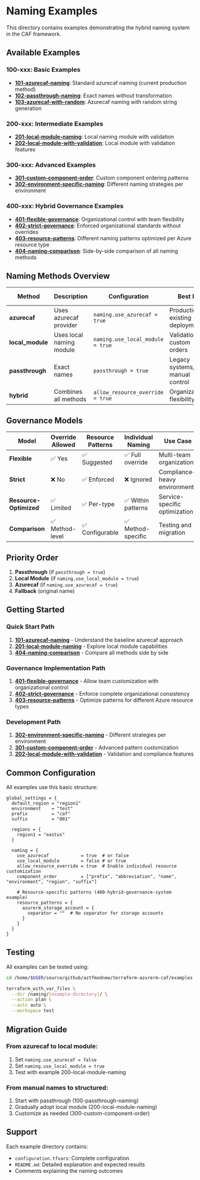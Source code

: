 # Naming Examples

This directory contains examples demonstrating the hybrid naming system in the CAF framework.

## Available Examples

### 100-xxx: Basic Examples

- **[101-azurecaf-naming](101-azurecaf-naming/)**: Standard azurecaf naming (current production method)
- **[102-passthrough-naming](102-passthrough-naming/)**: Exact names without transformation
- **[103-azurecaf-with-random](103-azurecaf-with-random/)**: Azurecaf naming with random string generation

### 200-xxx: Intermediate Examples

- **[201-local-module-naming](201-local-module-naming/)**: Local naming module with validation
- **[202-local-module-with-validation](202-local-module-with-validation/)**: Local module with validation features

### 300-xxx: Advanced Examples

- **[301-custom-component-order](301-custom-component-order/)**: Custom component ordering patterns
- **[302-environment-specific-naming](302-environment-specific-naming/)**: Different naming strategies per environment

### 400-xxx: Hybrid Governance Examples

- **[401-flexible-governance](401-flexible-governance/)**: Organizational control with team flexibility
- **[402-strict-governance](402-strict-governance/)**: Enforced organizational standards without overrides
- **[403-resource-patterns](403-resource-patterns/)**: Different naming patterns optimized per Azure resource type
- **[404-naming-comparison](404-naming-comparison/)**: Side-by-side comparison of all naming methods

## Naming Methods Overview

| Method           | Description              | Configuration                    | Best For                         | Governance Level |
| ---------------- | ------------------------ | -------------------------------- | -------------------------------- | ---------------- |
| **azurecaf**     | Uses azurecaf provider   | `naming.use_azurecaf = true`     | Production, existing deployments | Medium           |
| **local_module** | Uses local naming module | `naming.use_local_module = true` | Validation, custom orders        | High             |
| **passthrough**  | Exact names              | `passthrough = true`             | Legacy systems, manual control   | None             |
| **hybrid**       | Combines all methods     | `allow_resource_override = true` | Organizational flexibility       | Variable         |

## Governance Models

| Model | Override Allowed | Resource Patterns | Individual Naming | Use Case |
|-------|------------------|-------------------|-------------------|----------|
| **Flexible** | ✅ Yes | ✅ Suggested | ✅ Full override | Multi-team organizations |
| **Strict** | ❌ No | ✅ Enforced | ❌ Ignored | Compliance-heavy environments |
| **Resource-Optimized** | ✅ Limited | ✅ Per-type | ✅ Within patterns | Service-specific optimization |
| **Comparison** | ✅ Method-level | ✅ Configurable | ✅ Method-specific | Testing and migration |

## Priority Order

1. **Passthrough** (if `passthrough = true`)
2. **Local Module** (if `naming.use_local_module = true`)
3. **Azurecaf** (if `naming.use_azurecaf = true`)
4. **Fallback** (original name)

## Getting Started

### Quick Start Path
1. **[101-azurecaf-naming](101-azurecaf-naming/)** - Understand the baseline azurecaf approach
2. **[201-local-module-naming](201-local-module-naming/)** - Explore local module capabilities
3. **[404-naming-comparison](404-naming-comparison/)** - Compare all methods side by side

### Governance Implementation Path
1. **[401-flexible-governance](401-flexible-governance/)** - Allow team customization with organizational control
2. **[402-strict-governance](402-strict-governance/)** - Enforce complete organizational consistency
3. **[403-resource-patterns](403-resource-patterns/)** - Optimize patterns for different Azure resource types

### Development Path
1. **[302-environment-specific-naming](302-environment-specific-naming/)** - Different strategies per environment
2. **[301-custom-component-order](301-custom-component-order/)** - Advanced pattern customization
3. **[202-local-module-with-validation](202-local-module-with-validation/)** - Validation and compliance features

## Common Configuration

All examples use this basic structure:

```hcl
global_settings = {
  default_region = "region1"
  environment    = "test"
  prefix         = "caf"
  suffix         = "001"

  regions = {
    region1 = "eastus"
  }

  naming = {
    use_azurecaf            = true  # or false
    use_local_module        = false # or true
    allow_resource_override = true  # Enable individual resource customization
    component_order         = ["prefix", "abbreviation", "name", "environment", "region", "suffix"]

    # Resource-specific patterns (400-hybrid-governance-system example)
    resource_patterns = {
      azurerm_storage_account = {
        separator = ""  # No separator for storage accounts
      }
    }
  }
}
```

## Testing

All examples can be tested using:

```bash
cd /home/$USER/source/github/aztfmodnew/terraform-azurerm-caf/examples

terraform_with_var_files \
  --dir /naming/[example-directory]/ \
  --action plan \
  --auto auto \
  --workspace test
```

## Migration Guide

### From azurecaf to local module:

1. Set `naming.use_azurecaf = false`
2. Set `naming.use_local_module = true`
3. Test with example 200-local-module-naming

### From manual names to structured:

1. Start with passthrough (100-passthrough-naming)
2. Gradually adopt local module (200-local-module-naming)
3. Customize as needed (300-custom-component-order)

## Support

Each example directory contains:

- `configuration.tfvars`: Complete configuration
- `README.md`: Detailed explanation and expected results
- Comments explaining the naming outcomes

